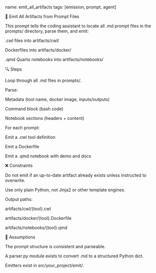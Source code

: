 name: emit_all_artifacts
tags: [emission, prompt, agent]

🚀 Emit All Artifacts from Prompt Files

This prompt tells the coding assistant to locate all .md prompt files in the prompts/ directory, parse them, and emit:

.cwl files into artifacts/cwl/

Dockerfiles into artifacts/docker/

.qmd Quarto notebooks into artifacts/notebooks/

🔍 Steps

Loop through all .md files in prompts/.

Parse:

Metadata (tool name, docker image, inputs/outputs)

Command block (bash code)

Notebook sections (headers + content)

For each prompt:

Emit a .cwl tool definition

Emit a Dockerfile

Emit a .qmd notebook with demo and docs

❌ Constraints

Do not emit if an up-to-date artifact already exists unless instructed to overwrite.

Use only plain Python, not Jinja2 or other template engines.

Output paths:

artifacts/cwl/{tool}.cwl

artifacts/docker/{tool}.Dockerfile

artifacts/notebooks/{tool}.qmd

🧠 Assumptions

The prompt structure is consistent and parseable.

A parser.py module exists to convert .md to a structured Python dict.

Emitters exist in src/your_project/emit/.


